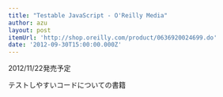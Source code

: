 ```yaml
---
title: "Testable JavaScript - O'Reilly Media"
author: azu
layout: post
itemUrl: 'http://shop.oreilly.com/product/0636920024699.do'
date: '2012-09-30T15:00:00.000Z'
---
```

2012/11/22発売予定

テストしやすいコードについての書籍
